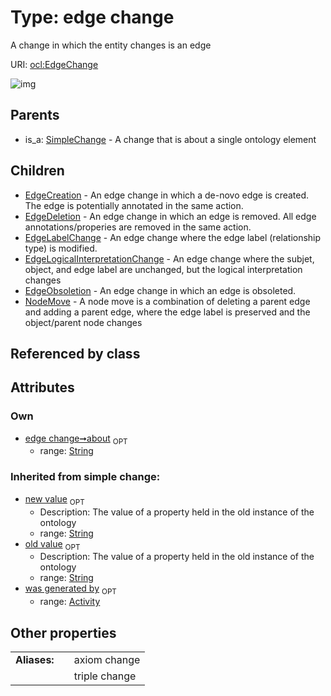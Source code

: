 
# Type: edge change


A change in which the entity changes is an edge

URI: [ocl:EdgeChange](http://w3id.org/oclEdgeChange)


![img](http://yuml.me/diagram/nofunky;dir:TB/class/[SimpleChange],[NodeMove],[EdgeObsoletion],[EdgeLogicalInterpretationChange],[EdgeLabelChange],[EdgeDeletion],[EdgeCreation],[EdgeChange&#124;about:string%20%3F;old_value(i):string%20%3F;new_value(i):string%20%3F]^-[NodeMove],[EdgeChange]^-[EdgeObsoletion],[EdgeChange]^-[EdgeLogicalInterpretationChange],[EdgeChange]^-[EdgeLabelChange],[EdgeChange]^-[EdgeDeletion],[EdgeChange]^-[EdgeCreation],[SimpleChange]^-[EdgeChange],[Activity])

## Parents

 *  is_a: [SimpleChange](SimpleChange.md) - A change that is about a single ontology element

## Children

 * [EdgeCreation](EdgeCreation.md) - An edge change in which a de-novo edge is created. The edge is potentially annotated in the same action.
 * [EdgeDeletion](EdgeDeletion.md) - An edge change in which an edge is removed. All edge annotations/properies are removed in the same action.
 * [EdgeLabelChange](EdgeLabelChange.md) - An edge change where the edge label (relationship type) is modified.
 * [EdgeLogicalInterpretationChange](EdgeLogicalInterpretationChange.md) - An edge change where the subjet, object, and edge label are unchanged, but the logical interpretation changes
 * [EdgeObsoletion](EdgeObsoletion.md) - An edge change in which an edge is obsoleted.
 * [NodeMove](NodeMove.md) - A node move is a combination of deleting a parent edge and adding a parent edge, where the edge label is preserved and the object/parent node changes

## Referenced by class


## Attributes


### Own

 * [edge change➞about](edge_change_about.md)  <sub>OPT</sub>
    * range: [String](types/String.md)

### Inherited from simple change:

 * [new value](new_value.md)  <sub>OPT</sub>
    * Description: The value of a property held in the old instance of the ontology
    * range: [String](types/String.md)
 * [old value](old_value.md)  <sub>OPT</sub>
    * Description: The value of a property held in the old instance of the ontology
    * range: [String](types/String.md)
 * [was generated by](was_generated_by.md)  <sub>OPT</sub>
    * range: [Activity](Activity.md)

## Other properties

|  |  |  |
| --- | --- | --- |
| **Aliases:** | | axiom change |
|  | | triple change |

